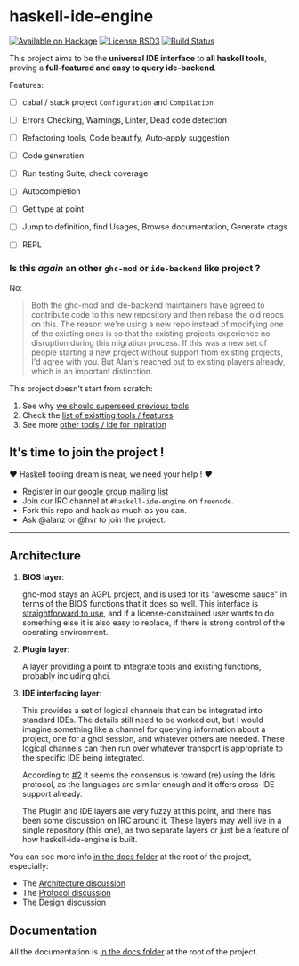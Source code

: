 # haskell-ide-engine
[![Available on Hackage][badge-hackage]][hackage]
[![License BSD3][badge-license]][license]
[![Build Status][badge-travis]][travis]

[badge-travis]: https://travis-ci.org/haskell/haskell-ide-engine.png?branch=master
[travis]: https://travis-ci.org/haskell/haskell-ide-engine
[badge-hackage]: https://img.shields.io/hackage/v/haskell-ide-engine.svg?dummy
[hackage]: https://hackage.haskell.org/package/haskell-ide-engine
[badge-license]: https://img.shields.io/badge/license-BSD3-green.svg?dummy
[license]: https://github.com/haskell/haskell-ide-engine/blob/master/LICENSE


This project aims to be the __universal IDE interface__ to __all haskell tools__, proving a __full-featured and easy to query ide-backend__.

Features:

 - [ ] cabal / stack project `Configuration` and `Compilation`
 - [ ] Errors Checking, Warnings, Linter, Dead code detection
 - [ ] Refactoring tools, Code beautify, Auto-apply suggestion
 - [ ] Code generation
 - [ ] Run testing Suite, check coverage
 - [ ] Autocompletion
 - [ ] Get type at point
 - [ ] Jump to definition, find Usages, Browse documentation, Generate ctags
 - [ ] REPL


### Is this _again_ an other `ghc-mod` or `ide-backend` like project ?

No:

 > Both the ghc-mod and ide-backend maintainers have agreed to contribute code to this new repository and then rebase the old repos on this. The reason we're using a new repo instead of modifying one of the existing ones is so that the existing projects experience no disruption during this migration process. If this was a new set of people starting a new project without support from existing projects, I'd agree with you. But Alan's reached out to existing players already, which is an important distinction.

This project doesn't start from scratch:

1. See why [we should superseed previous tools](/docs/Challenges)
2. Check the [list of existting tools / features ](/docs/Tools.md)
3. See more [other tools / ide for inpiration](/docs/Inspirations.md)

## It's time to join the project !

:heart: Haskell tooling dream is near, we need your help ! :heart:

 - Register in our [google group mailing list](https://groups.google.com/forum/#!forum/haskell-ide)
 - Join our IRC channel at `#haskell-ide-engine` on `freenode`.
 - Fork this repo and hack as much as you can.
 - Ask @alanz or @hvr to join the project.

-------------


## Architecture

1. __BIOS layer__:

    ghc-mod stays an AGPL project, and is used for its "awesome sauce" in terms of
    the BIOS functions that it does so well. This interface is
    [straightforward to use](http://alanz.github.io/haskell%20refactorer/2015/10/02/ghc-mod-for-tooling),
    and if a license-constrained user wants to do something else it is also easy to
    replace, if there is strong control of the operating environment.

2. __Plugin layer__:

    A layer providing a point to integrate tools and existing functions, probably
    including ghci.

3. __IDE interfacing layer__:

    This provides a set of logical channels that can be integrated into standard
    IDEs. The details still need to be worked out, but I would imagine something
    like a channel for querying information about a project, one for a ghci session,
    and whatever others are needed. These logical channels can then run over
    whatever transport is appropriate to the specific IDE being integrated.

    According to [#2](https://github.com/haskell/haskell-ide-engine/issues/2) it seems the
    consensus is toward (re) using the Idris protocol, as the languages are similar
    enough and it offers cross-IDE support already.

    The Plugin and IDE layers are very fuzzy at this point, and there has been some
    discussion on IRC around it. These layers may well live in a single repository
    (this one), as two separate layers or just be a feature of how
    haskell-ide-engine is built.

You can see more info [in the docs folder](/docs) at the root of the project, especially:

 - The [Architecture discussion](/docs/Architecture.md)
 - The [Protocol discussion](/docs/Protocol.md)
 - The [Design discussion](/docs/Design.md)


## Documentation

All the documentation is [in the docs folder](/docs) at the root of the project.
